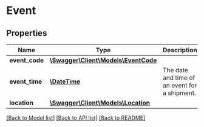 # Event

## Properties
Name | Type | Description | Notes
------------ | ------------- | ------------- | -------------
**event_code** | [**\Swagger\Client\Models\EventCode**](EventCode.md) |  | 
**event_time** | [**\DateTime**](\DateTime.md) | The date and time of an event for a shipment. | 
**location** | [**\Swagger\Client\Models\Location**](Location.md) |  | [optional] 

[[Back to Model list]](../../README.md#documentation-for-models) [[Back to API list]](../../README.md#documentation-for-api-endpoints) [[Back to README]](../../README.md)

